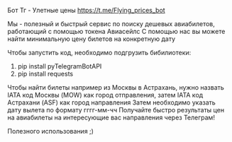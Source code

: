 Бот Тг - Улетные цены https://t.me/Flying_prices_bot

Мы - полезный и быстрый сервис по поиску дешевых авиабилетов, работающий с помощью токена Авиасейлс
С помощью нас вы можете найти минимальную цену билетов на конкретную дату 

Чтобы запустить код, необходимо подгрузить бибилиотеки:
1. pip install pyTelegramBotAPI
2. pip install requests

Чтобы найти билеты например из Москвы в Астрахань, нужно назвать IATA код Москвы (MOW) как город отправления, затем IATA код Астрахани (ASF) как город направления 
Затем необходимо указать дату вылета по формату гггг-мм-чч
Получайте быстро результаты цен на авиабилеты на интересующие вас направления через Телеграм!

Полезного использования ;)
